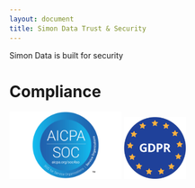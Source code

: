```yaml
---
layout: document
title: Simon Data Trust & Security 
---
```


Simon Data is built for security


# Compliance

<span>
<img src="/static/soc.png" width="200" />
<img src="/static/gdpr.png" width="110" />
</span>

